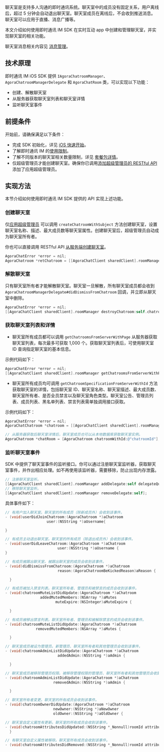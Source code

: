 聊天室是支持多人沟通的即时通讯系统。聊天室中的成员没有固定关系，用户离线后，超过 5 分钟会自动退出聊天室。聊天室成员在离线后，不会收到推送消息。聊天室可以应用于直播、消息广播等。

本文介绍如何使用即时通讯 IM SDK 在实时互动 app 中创建和管理聊天室，并实现聊天室的相关功能。

聊天室消息相关内容见 [消息管理](./agora_chat_message_overview)。

## 技术原理

即时通讯 IM iOS SDK 提供 `IAgoraChatroomManager`、`AgoraChatroomManagerDelegate` 和 `AgoraChatRoom` 类，可以实现以下功能：

- 创建、解散聊天室
- 从服务器获取聊天室列表和聊天室详情
- 监听聊天室事件

## 前提条件

开始前，请确保满足以下条件：

- 完成 SDK 初始化，详见 [iOS 快速开始](./agora_chat_get_started_ios)。
- 了解即时通讯 IM 的[使用限制](./agora_chat_limitation)。
- 了解不同版本的聊天室相关数量限制，详见 [套餐包详情](./agora_chat_plan)。
- 仅超级管理员才能创建聊天室。确保你已调用[添加超级管理员的 RESTful API](./agora_chat_restful_chatroom_superadmin?platform=RESTful#添加超级管理员) 添加了应用超级管理员。

## 实现方法

本节介绍如何使用即时通讯 IM SDK 提供的 API 实现上述功能。

### 创建聊天室

仅[应用超级管理员](./agora_chat_restful_chatroom_superadmin?platform=RESTful#添加超级管理员) 可以调用 `createChatroomWithSubject` 方法创建聊天室，设置聊天室名称、描述、最大成员数等聊天室属性。创建聊天室后，超级管理员自动成为聊天室所有者。

你也可以直接调用 RESTful API [从服务端创建聊天室](./agora_chat_restful_chatroom#创建聊天室)。

```objective-c
AgoraChatError *error = nil;
AgoraChatroom *retChatroom = [[AgoraChatClient sharedClient].roomManager createChatroomWithSubject:@"aSubject" description:@"aDescription" invitees:@[@"user1",@[user2]]message:@"aMessage" maxMembersCount:aMaxMembersCount error:&error];
```

### 解散聊天室

只有聊天室所有者才能解散聊天室。聊天室一旦解散，所有聊天室成员都会收到 `AgoraChatroomManagerDelegate#didDismissFromChatroom` 回调，并立即从聊天室中删除。

```objective-c
AgoraChatError *error = nil;
[[AgoraChatClient sharedClient].roomManager destroyChatroom:self.chatroom.chatroomId error:&error];
```

### 获取聊天室列表和详情

- 聊天室所有成员都可以调用 `getChatroomsFromServerWithPage` 从服务器获取聊天室列表，每次最多可获取 1,000 个。获取聊天室列表后，可使用聊天室 ID 查询指定聊天室的基本信息。

示例代码如下：

```objective-c
AgoraChatError *error = nil;
[[AgoraChatClient sharedClient].roomManager getChatroomsFromServerWithPage:1 pageSize:50 error:&error];
```

- 聊天室所有成员均可调用 `getChatroomSpecificationFromServerWithId` 方法获取聊天室的详情，包括聊天室 ID、聊天室名称、聊天室描述、最大成员数、聊天室所有者、是否全员禁言以及聊天室角色类型。聊天室公告、管理员列表、成员列表、黑名单列表、禁言列表需单独调用接口获取。

示例代码如下：

```objective-c
AgoraChatError *error = nil;
AgoraChatChatroom *chatroom = [[AgoraChatClient sharedClient].roomManager getChatroomSpecificationFromServerWithId:@“chatroomId” error:&error];

// 从服务器获取后聊天室详情后，聊天室成员也可以从本地数据库获取聊天室实例。
AgoraChatroom *chatRoom = [AgoraChatroom chatroomWithId:@"chatroomId"];
```

### 监听聊天室事件

SDK 中提供了聊天室事件的监听接口。你可以通过注册聊天室监听器，获取聊天室事件，并作出相应处理。如不再使用该监听器，需要移除，防止出现内存泄露。

```objective-c
// 注册聊天室监听。
[[AgoraChatClient sharedClient].roomManager addDelegate:self delegateQueue:nil];
// 移除聊天室监听。
[[AgoraChatClient sharedClient].roomManager removeDelegate:self];
```

具体事件如下：

```objective-c
// 有用户加入聊天室。聊天室的所有成员（除新成员外）会收到该事件。
- (void)userDidJoinChatroom:(AgoraChatroom *)aChatroom
                   user:(NSString *)aUsername{

}

// 有成员主动退出聊天室。聊天室的所有成员（除退出成员外）会收到该事件。
- (void)userDidLeaveChatroom:(AgoraChatroom *)aChatroom
                        user:(NSString *)aUsername {
}

// 有成员被踢出聊天室。被踢出聊天室的成员会收到该事件。
- (void)didDismissFromChatroom:(AgoraChatroom *)aChatroom
                        reason:(AgoraChatroomBeKickedReason)aReason {

  }

// 有成员被加入禁言列表。聊天室所有者、管理员和被禁言的成员会收到该事件。
- (void)chatroomMuteListDidUpdate:(AgoraChatroom *)aChatroom
                addedMutedMembers:(NSArray *)aMutes
                       muteExpire:(NSInteger)aMuteExpire {

  }

// 有成员被移出禁言列表。聊天室所有者、管理员和被解除禁言的成员会收到该事件。
- (void)chatroomMuteListDidUpdate:(AgoraChatroom *)aChatroom
              removedMutedMembers:(NSArray *)aMutes {

  }

// 聊天室成员被设为管理员。新管理员、聊天室所有者和其他管理员会收到该事件。
- (void)chatroomAdminListDidUpdate:(AgoraChatroom *)aChatroom
                        addedAdmin:(NSString *)aAdmin {

  }

// 聊天室成员被移除管理员权限。被移除管理权限的管理员、聊天室所有者和其他管理员会收到该事件。
- (void)chatroomAdminListDidUpdate:(AgoraChatroom *)aChatroom
                      removedAdmin:(NSString *)aAdmin {

  }

// 聊天室所有者变更。聊天室的所有成员会收到该事件。
- (void)chatroomOwnerDidUpdate:(AgoraChatroom *)aChatroom
                      newOwner:(NSString *)aNewOwner
                      oldOwner:(NSString *)aOldOwner {

// 聊天室自定义属性有更新。聊天室的所有成员会收到该事件。
- (void)chatroomAttributesDidUpdated:(NSString *_Nonnull)roomId attributeMap:(NSDictionary<NSString *, NSString *> *_Nullable)attributeMap from:(NSString *_Nonnull)fromId;
  }

// 有聊天室自定义属性被移除。聊天室所有成员会收到该事件。
- (void)chatroomAttributesDidRemoved:(NSString *_Nonnull)roomId attributes:(NSArray<__kindof NSString *> *_Nullable)attributes from:(NSString *_Nonnull)fromId;
```